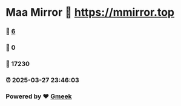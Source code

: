 # Maa Mirror :link: https://mmirror.top 
### :page_facing_up: [6](https://mmirror.top/tag.html) 
### :speech_balloon: 0 
### :hibiscus: 17230 
### :alarm_clock: 2025-03-27 23:46:03 
### Powered by :heart: [Gmeek](https://github.com/Meekdai/Gmeek)
